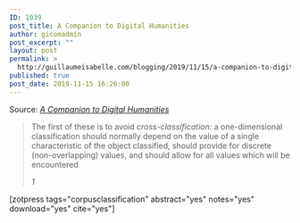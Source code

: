 ```yaml
---
ID: 1039
post_title: A Companion to Digital Humanities
author: gicomadmin
post_excerpt: ""
layout: post
permalink: >
  http://guillaumeisabelle.com/blogging/2019/11/15/a-companion-to-digital-humanities/
published: true
post_date: 2019-11-15 16:26:00
---
```

Source: *[A Companion to Digital Humanities][1]*

<!-- wp:quote -->

<blockquote class="wp-block-quote">
  <p>
    The first of these is to avoid <em>cross-classification:</em> a one-dimensional classification should normally depend on the value of a single characteristic of the object classified, should provide for discrete (non-overlapping) values, and should allow for all values which will be encountered
  </p>
  
  <cite>1</cite>
</blockquote>

<!-- /wp:quote -->

<!-- wp:shortcode --> [zotpress tags="corpusclassification" abstract="yes" notes="yes" download="yes" cite="yes"] 

<!-- /wp:shortcode -->

 [1]: http://www.digitalhumanities.org/companion/view?docId=blackwell/9781405103213/9781405103213.xml&chunk.id=ss1-3-2&toc.depth=1&toc.id=ss1-3-2&brand=default